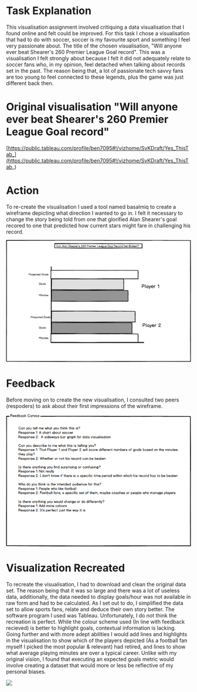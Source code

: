 # Task Explanation
This visualisation assignment involved critiquing a data visualisation that I found online and felt could be improved. For this task I chose a visualisation that had to do with soccer, soccer is my favourite sport and something I feel very passionate about. The title of the chosen visualisation, "Will anyone ever beat Shearer's 260 Premier League Goal record". This was a visualisation I felt strongly about because I felt it did not adequately relate to soccer fans who, in my opinion, feel detached when talking about records set in the past. The reason being that, a lot of passionate tech savvy fans are too young to feel connected to these legends, plus the game was just different back then.

# Original visualisation "Will anyone ever beat Shearer's 260 Premier League Goal record"
[https://public.tableau.com/profile/ben7095#!/vizhome/SvKDraft/Yes_ThisTab_](https://public.tableau.com/profile/ben7095#!/vizhome/SvKDraft/Yes_ThisTab_)

# Action
To re-create the visualisation I used a tool named basalmiq to create a wireframe depicting what direction I wanted to go in. I felt it necessary to change the story being told from one that glorified Alan Shearer's goal recored to one that predicted how current stars might fare in challenging his record.

![](Mockupa.jpeg)

# Feedback
Before moving on to create the new visualisation, I consulted two peers (respoders) to ask about their first impressions of the wireframe.

![](Mockupb.jpeg)

# Visualization Recreated
To recreate the visualisation, I had to download and clean the original data set. The reason being that it was so large and there was a lot of useless data, additionally, the data needed to display goals/hour was not available in raw form and had to be calculated. As I set out to do, I simplified the data set to allow sports fans, relate and deduce their own story better. The software program I used was Tableau. Unfortunately, I do not think the recreation is perfect. While the colour scheme used (In line with feedback recieved) is better to highlight goals, contextual information is lacking. Going further and with more adept abilities I would add lines and highlights in the visualisation to show which of the players depicted (As a football fan myself I picked the most popular & relevant) had retired, and lines to show what average playing minutes are over a typical career. Unlike with my original vision, I found that executing an expected goals metric would involve creating a dataset that would more or less be reflective of my personal biases. 

<div class='tableauPlaceholder' id='viz1573619642398' style='position: relative'><noscript><a href='#'><img alt=' ' src='https:&#47;&#47;public.tableau.com&#47;static&#47;images&#47;Wi&#47;WillanyoneeverbeatShearers260goals_15736187073430&#47;Sheet3&#47;1_rss.png' style='border: none' /></a></noscript><object class='tableauViz'  style='display:none;'><param name='host_url' value='https%3A%2F%2Fpublic.tableau.com%2F' /> <param name='embed_code_version' value='3' /> <param name='site_root' value='' /><param name='name' value='WillanyoneeverbeatShearers260goals_15736187073430&#47;Sheet3' /><param name='tabs' value='no' /><param name='toolbar' value='yes' /><param name='static_image' value='https:&#47;&#47;public.tableau.com&#47;static&#47;images&#47;Wi&#47;WillanyoneeverbeatShearers260goals_15736187073430&#47;Sheet3&#47;1.png' /> <param name='animate_transition' value='yes' /><param name='display_static_image' value='yes' /><param name='display_spinner' value='yes' /><param name='display_overlay' value='yes' /><param name='display_count' value='yes' /></object></div>                <script type='text/javascript'>                    var divElement = document.getElementById('viz1573619642398');                    var vizElement = divElement.getElementsByTagName('object')[0];                    vizElement.style.width='100%';vizElement.style.height=(divElement.offsetWidth*0.75)+'px';                    var scriptElement = document.createElement('script');                    scriptElement.src = 'https://public.tableau.com/javascripts/api/viz_v1.js';                    vizElement.parentNode.insertBefore(scriptElement, vizElement);                </script>

